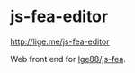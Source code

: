 # js-fea-editor
http://lige.me/js-fea-editor

Web front end for [lge88/js-fea](https://github.com/lge88/js-fea "lge88/js-fea").
 
